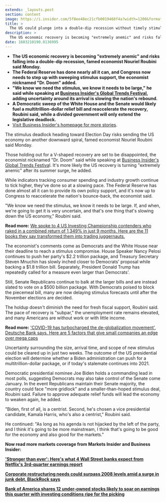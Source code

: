 ```yaml
--- 
extends: _layouts.post 
section: content 
image: https://i.insider.com/5f8ee48ec21cfb0019468f4a?width=1200&format=jpeg 
title: > 
  The US could plunge into a double-dip recession without timely stimulus, 'Dr. Doom' economist Nouriel Roubini says 
description: > 
  The US economic recovery is becoming "extremely anemic" and risks falling into a double-dip recession, famed economist Nouriel Roubini said Monday.The Federal Reserve has done nearly all it can, and Congress now needs to step up with sweeping stimulus support, the economist nicknamed "Dr. Doom" added.The stimulus deadlock heading toward Election Day risks sending the US economy on another downward spiral, famed economist Nouriel Roubini said Monday.If, and when, we're going to get it is very uncertain, and that's one thing that's slowing down the US economy," Roubini said.In the event Republicans maintain their Senate majority, the country could face "more gridlock" and a smaller-than-hoped stimulus deal, Roubini said. 
date: 1603210190.0136995 
--- 
```

<div><ul class="summary-list">
<li><strong>The US economic recovery is becoming "extremely anemic" and risks falling into a double-dip recession, famed economist Nouriel Roubini said Monday.</strong></li>
<li><strong>The Federal Reserve has done nearly all it can, and Congress now needs to step up with sweeping stimulus support, the economist nicknamed "Dr. Doom" added.</strong></li>
<li><strong>"We know we need the stimulus, we know it needs to be large," he said while speaking at <a href="https://onlinexperiences.com/scripts/Server.nxp">Business Insider's Global Trends Festival</a>, adding uncertainty around its arrival is slowing the nation's rebound.</strong></li>
<li><strong>A Democratic sweep of the White House and the Senate would likely fuel a multitrillion-dollar relief bill and reaccelerate the recovery, Roubini said, while a&#160;divided government will only extend the legislative deadlock.</strong></li>
<li><a href="https://www.businessinsider.com/?hprecirc-bullet">Visit Business Insider's homepage for more stories</a>.</li>
</ul>
<p id="gpt-post-economy-mobile_in_post_ad-fluid-1" class="ad ad-wrapper fluid in-post only-mobile"></p>

<p id="gpt-post-economy-desktop_in_post_ad-fluid-1" class="ad ad-wrapper fluid in-post only-desktop"></p>
<p>The stimulus deadlock heading toward Election Day risks sending the US economy on another downward spiral, famed economist Nouriel Roubini said Monday.</p><p>Those holding out for a V-shaped recovery are set to be disappointed, the economist nicknamed "Dr. Doom" said while speaking at <a href="https://onlinexperiences.com/scripts/Server.nxp">Business Insider's Global Trends Festiva</a>l. It's more likely the US recovery is turning "extremely anemic" after its summer surge, he added.</p><p>While indicators tracking consumer spending and industry growth continue to tick higher, they've done so at a slowing pace. The Federal Reserve has done almost all it can to provide its own policy support, and it's now up to Congress to reaccelerate the nation's bounce-back, the economist said.</p><p>"We know we need the stimulus, we know it needs to be large. If, and when, we're going to get it is very uncertain, and that's one thing that's slowing down the US economy," Roubini said.</p>
<p id="gpt-post-economy-mobile_in_post_ad-fluid-2" class="ad ad-wrapper fluid in-post only-mobile"></p>

<p id="gpt-post-economy-desktop_in_post_ad-fluid-2" class="ad ad-wrapper fluid in-post only-desktop"></p>
<p><strong>Read more:</strong> <a href="https://www.businessinsider.com/investing-book-recommendations-11-picks-championship-contenders-reaping-big-returns-2020-10">We spoke to 4 US Investing Championship contenders who raked in a combined return of 1,349% in just 9 months. Here are the 11 books they say transformed them into trading juggernauts.</a></p><p>The economist's comments come as Democrats and the White House near their deadline to reach a stimulus compromise. House Speaker Nancy Pelosi continues to push her party's $2.2 trillion package, and Treasury Secretary Steven Mnuchin has slowly inched closer to Democrats' proposal while backing a $1.8 trillion bill. Separately, President Donald Trump has repeatedly called for a measure even larger than Democrats'.</p><p>Still, Senate Republicans continue to balk at the larger bills and are instead slated to vote on a $500 billion package. With Democrats poised to block the piecemeal bill, many are now delaying stimulus forecasts until after the November elections are decided.</p><p>The holdup doesn't diminish the need for fresh fiscal support, Roubini said. The pace of recovery is "subpar," the unemployment rate remains elevated, and many Americans are without work or with little income.</p>
<p id="gpt-post-economy-mobile_in_post_ad-fluid-3" class="ad ad-wrapper fluid in-post only-mobile"></p>

<p id="gpt-post-economy-desktop_in_post_ad-fluid-3" class="ad ad-wrapper fluid in-post only-desktop"></p>
<p><strong>Read more:</strong> <a href="https://www.businessinsider.com/investing-trends-covid-turbocharged-deglobalization-deutsche-2020-10">'COVID-19 has turbocharged the de-globalization movement', Deutsche Bank says. Here are 5 factors that give small companies an edge over mega caps</a></p><p>Uncertainty surrounding the size, arrival time, and scope of new stimulus could be cleared up in just two weeks. The outcome of the US presidential election will determine whether a Biden administration can push for a multitrillion-dollar package, or if today's stalemate continues into 2021.</p><p>Democratic presidential nominee Joe Biden holds a commanding lead in most polls, suggesting Democrats may also take control of the Senate come January. In the event Republicans maintain their Senate majority, the country could face "more gridlock" and a smaller-than-hoped stimulus deal, Roubini said. Failure to approve adequate relief funds will lead the economy to weaken again, he added.&#160;</p><p>"Biden, first of all, is a centrist. Second, he's chosen a vice presidential candidate, Kamala Harris, who's also a centrist," Roubini said.</p>
<p id="gpt-post-economy-mobile_in_post_ad-fluid-4" class="ad ad-wrapper fluid in-post only-mobile"></p>

<p id="gpt-post-economy-desktop_in_post_ad-fluid-4" class="ad ad-wrapper fluid in-post only-desktop"></p>
<p>He continued:&#160;"As long as his agenda is not hijacked by the left of the party, and I think it's going to be more mainstream, I think that's going to be good for the economy and also good for the markets."</p><p><strong>Now read more markets coverage from Markets Insider and Business Insider:</strong></p><p><strong><a href="https://markets.businessinsider.com/news/stocks/netflix-q3-earnings-preview-streaming-competition-subscriber-growth-revenue-cuties-2020-10-1029698265">'Stronger than ever': Here's what 4 Wall Street banks expect from Netflix's 3rd-quarter earnings report</a></strong></p><p><strong><a href="https://markets.businessinsider.com/news/stocks/bond-market-outlook-restructuring-financial-crisis-junk-debt-surge-blackrock-2020-10-1029699211">Corporate restructuring needs could surpass 2008 levels amid a surge in junk debt, BlackRock says</a></strong></p>
<p id="gpt-post-economy-mobile_in_post_ad-fluid-5" class="ad ad-wrapper fluid in-post only-mobile"></p>

<p id="gpt-post-economy-desktop_in_post_ad-fluid-5" class="ad ad-wrapper fluid in-post only-desktop"></p>
<p><strong><a href="https://www.businessinsider.com/stocks-picks-to-buy-12-underowned-companies-earnings-season-surge-2020-10">Bank of America shares 12 under-owned stocks likely to soar on earnings this quarter with investing conditions ripe for the picking</a></strong></p>
                  </div>